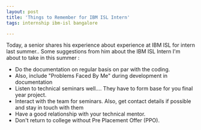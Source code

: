 ```yaml
---
layout: post
title: 'Things to Remember for IBM ISL Intern'
tags: internship ibm-isl bangalore

---
```


Today, a senior shares his experience about experience at IBM ISL for intern last summer.. Some suggestions from him about the IBM ISL Intern I'm about to take in this summer :<br /><ul><li>Do the documentation on regular basis on par with the coding.</li><li>Also, include "Problems Faced By Me" during development in documentation</li><li>Listen to technical seminars well.... They have to form base for you final year project.</li><li>Interact with the team for seminars. Also, get contact details if possible and stay in touch with them</li><li>Have a good relationship with your technical mentor.</li><li>Don't return to college without Pre Placement Offer (PPO).</li></ul>
